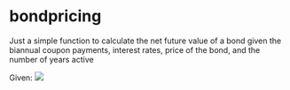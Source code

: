 # bondpricing
Just a simple function to calculate the net future value of a bond given the biannual coupon payments, interest rates, price of the bond, and the number of years active

Given:
![](bondprices.png)
